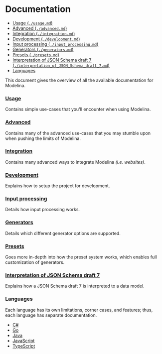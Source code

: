# Documentation

<!-- toc is generated with GitHub Actions do not remove toc markers -->

<!-- toc -->

- [Usage (`./usage.md`)](#usage-usagemd)
- [Advanced (`./advanced.md`)](#advanced-advancedmd)
- [Integration (`./integration.md`)](#integration-integrationmd)
- [Development (`./development.md`)](#development-developmentmd)
- [Input processing (`./input_processing.md`)](#input-processing-input_processingmd)
- [Generators (`./generators.md`)](#generators-generatorsmd)
- [Presets (`./presets.md`)](#presets-presetsmd)
- [Interpretation of JSON Schema draft 7 (`./interpretation_of_JSON_Schema_draft_7.md`)](#interpretation-of-json-schema-draft-7-interpretation_of_json_schema_draft_7md)
- [Languages](#languages)

<!-- tocstop -->

This document gives the overview of all the available documentation for Modelina.

### [Usage](./usage.md)
Contains simple use-cases that you'll encounter when using Modelina.

### [Advanced](./advanced.md)
Contains many of the advanced use-cases that you may stumble upon when pushing the limits of Modelina.

### [Integration](./integration.md)
Contains many advanced ways to integrate Modelina _(i.e. websites)_. 

### [Development](./development.md)
Explains how to setup the project for development. 

### [Input processing](./input_processing.md)
Details how input processing works.

### [Generators](./generators.md)
Details which different generator options are supported.

### [Presets](./presets.md)
Goes more in-depth into how the preset system works, which enables full customization of generators.

### [Interpretation of JSON Schema draft 7](./interpretation_of_JSON_Schema_draft_7.md)
Explains how a JSON Schema draft 7 is interpreted to a data model.

### Languages
Each language has its own limitations, corner cases, and features; thus, each language has separate documentation.
- [C#](./languages/C#.md)
- [Go](./languages/Go.md)
- [Java](./languages/Java.md)
- [JavaScript](./languages/JavaScript.md)
- [TypeScript](./languages/TypeScript.md)
